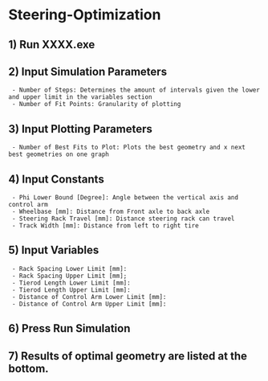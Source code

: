 # Steering-Optimization  
  
## 1) Run XXXX.exe  
## 2) Input Simulation Parameters  
     - Number of Steps: Determines the amount of intervals given the lower and upper limit in the variables section  
     - Number of Fit Points: Granularity of plotting
## 3) Input Plotting Parameters
     - Number of Best Fits to Plot: Plots the best geometry and x next best geometries on one graph
## 4) Input Constants
     - Phi Lower Bound [Degree]: Angle between the vertical axis and control arm
     - Wheelbase [mm]: Distance from Front axle to back axle
     - Steering Rack Travel [mm]: Distance steering rack can travel
     - Track Width [mm]: Distance from left to right tire
## 5) Input Variables  
     - Rack Spacing Lower Limit [mm]: 
     - Rack Spacing Upper Limit [mm];
     - Tierod Length Lower Limit [mm]:
     - Tierod Length Upper Limit [mm]:
     - Distance of Control Arm Lower Limit [mm]:
     - Distance of Control Arm Upper Limit [mm]:
## 6) Press Run Simulation
## 7) Results of optimal geometry are listed at the bottom.
